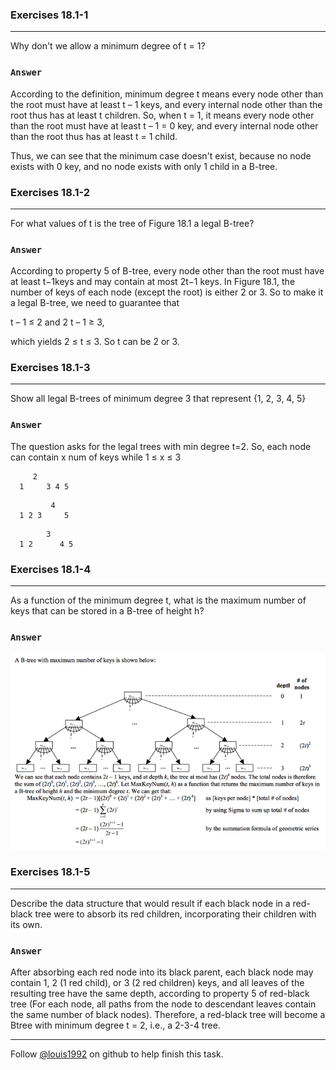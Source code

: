 ### Exercises 18.1-1
***
Why don't we allow a minimum degree of t = 1?

### `Answer`
According to the definition, minimum degree t means every node other than the root must have at least t – 1 keys, and every internal node other than the root thus has at least t children. So, when t = 1, it means every node other than the root must have
at least t – 1 = 0 key, and every internal node other than the root thus has at least t = 1 child.

Thus, we can see that the minimum case doesn't exist, because no node exists with 0 key, and no node exists with only 1 child
in a B-tree.

### Exercises 18.1-2
***
For what values of t is the tree of Figure 18.1 a legal B-tree?

### `Answer`
According to property 5 of B-tree, every node other than the root must have at least t−1keys and may contain at most 2t−1 keys. In Figure 18.1, the number of keys of each node (except the root) is either 2 or 3. So to make it a legal B-tree, we need
to guarantee that

t – 1 ≤ 2 and 2 t – 1 ≥ 3,

which yields 2 ≤ t ≤ 3. So t can be 2 or 3. 

### Exercises 18.1-3
***
Show all legal B-trees of minimum degree 3 that represent {1, 2, 3, 4, 5}

### `Answer`
The question asks for the legal trees with min degree t=2. So, each node can contain x num of keys while 1 ≤ x ≤ 3
```
     2
  1     3 4 5
```

```
         4
  1 2 3     5
```

```
        3
  1 2      4 5
```
			

### Exercises 18.1-4
***
As a function of the minimum degree t, what is the maximum number of keys that can be stored in a B-tree of height h?

### `Answer`
![](./repo/s1/2.png)

### Exercises 18.1-5
***
Describe the data structure that would result if each black node in a red-black tree were to absorb its red children, incorporating their children with its own.

### `Answer`
After absorbing each red node into its black parent, each black node may contain 1, 2 (1 red child), or 3 (2 red children) keys, and all leaves of the resulting tree have the same depth, according to property 5 of red-black tree (For each node, all paths
from the node to descendant leaves contain the same number of black nodes). Therefore, a red-black tree will become a Btree with minimum degree t = 2, i.e., a 2-3-4 tree.

***
Follow [@louis1992](https://github.com/gzc) on github to help finish this task.

